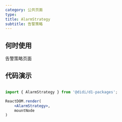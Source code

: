 ```yaml
---
category: 公共页面
type: 
title: AlarmStrategy
subtitle: 告警策略
---
```


## 何时使用

告警策略页面

## 代码演示

``` jsx | pure

import { AlarmStrategy } from '@didi/d1-packages';

ReactDOM.render(
    <AlarmStrategy>,
    mountNode
)
```

